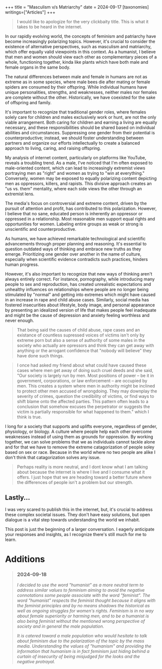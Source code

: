+++
title = "Masculism v/s Matriarchy"
date = 2024-09-17
[taxonomies]
writings=["Articles"]
+++

> I would like to apologize for the very clickbaity title. This is what it takes to be heard in the internet.

In our rapidly evolving world, the concepts of feminism and patriarchy have become increasingly polarizing topics. However, it's crucial to consider the existence of alternative perspectives, such as masculism and matriarchy, which offer equally valid viewpoints in this context. As a humanist, I believe that men and women should view each other as complementary pieces of a whole, functioning together, kinda like plants which have both male and female organs in the same body.

The natural differences between male and female in humans are not as extreme as in some species, where male bees die after mating or female spiders are consumed by their offspring. While individual humans have unique personalities, strengths, and weaknesses, neither males nor females are complete without the other. Historically, we have coexisted for the sake of offspring and family.

It's important to recognize that traditional gender roles, where females solely care for children and males exclusively work or hunt, are not the only viable arrangement. Both caring for children and earning a living are equally necessary, and these responsibilities should be shared based on individual abilities and circumstances. Suppressing one gender from their potential is counterproductive; instead, we should foster understanding between partners and organize our efforts intellectually to create a balanced approach to living, caring, and raising offspring.

My analysis of internet content, particularly on platforms like YouTube, reveals a troubling trend. As a male, I've noticed that I'm often exposed to male-oriented content, which can lead to increasingly extremist views portraying men as "right" and women as trying to "win at everything." Conversely, women may be exposed to equally polarizing content depicting men as oppressors, killers, and rapists. This divisive approach creates an "us vs. them" mentality, where each side views the other through an extremist lens.

The media's focus on controversial and extreme content, driven by the pursuit of attention and profit, has contributed to this polarization. However, I believe that no sane, educated person is inherently an oppressor or oppressed in a relationship. Most reasonable men support equal rights and opportunities for women. Labeling entire groups as weak or strong is unscientific and counterproductive.

As humans, we have achieved remarkable technological and scientific advancements through proper planning and reasoning. It's essential to question outdated ways of thinking and embrace new truths as they emerge. Prioritizing one gender over another in the name of culture, especially when scientific evidence contradicts such practices, hinders human progress.

However, it's also important to recognize that new ways of thinking aren't always entirely correct. For instance, pornography, while introducing many people to sex and reproduction, has created unrealistic expectations and unhealthy influences on relationships where people are no longer being stimulated by "normal" and getting into extremes which might have caused in an increase in rape and child abuse cases. Similarly, social media has fostered insecurities about lifestyle, body image, and personal appearance by presenting an idealized version of life that makes people feel inadequate and might be the cause of depression and anxiety feeling worthless and never enough.

> That being said the causes of child abuse, rape cases and an existance of countless supressed voices of victims isn't only by extreme porn but also a sense of authority of some males in the society who actually are opressors and think they can get away with anything or the arrogant confidence that "nobody will believe" they have done such things. 

> I once had asked my friend about what could have caused these cases where men get away of doing such cruel deeds and she said, "Our society is largely run by men. Most positions of power – be it in government, corporations, or law enforcement – are occupied by men. This creates a system where men in authority might be inclined to protect other men accused of wrongdoing. They may downplay the severity of crimes, question the credibility of victims, or find ways to shift blame onto the affected parties. This pattern often leads to a conclusion that somehow excuses the perpetrator or suggests the victim is partially responsible for what happened to them." which I think is true.

I long for a society that supports and uplifts everyone, regardless of gender, physiology, or biology. A culture where people help each other overcome weaknesses instead of using them as grounds for oppression. By working together, we can solve problems that we as individuals cannot tackle alone and for that we have to remove the extreme catagorization of people soley based on sex or race. Because in the world where no two people are alike I don't think that catagorization solves any issue.

> Perhaps reality is more neutral, and I dont know what I am talking about because the internet is where I live and I consume what it offers. I just hope that we are heading toward a better future where the differences of people isn't a problem but our strength.

## Lastly...

I was very scared to publish this in the internet, but, it's crucial to address these complex societal issues. They don't have easy solutions, but open dialogue is a vital step towards understanding the world we inhabit.

This post is just the beginning of a larger conversation. I eagerly anticipate your responses and insights, as I recognize there's still much for me to learn.

# Additions

> ### **2024-09-18**
>
> *I decided to use the word "humanist" as a more neutral term to address similar values to feminism aiming to avoid the negative connotations some people associate with the word "feminist". The word "humanist" respects the feminist thought because it aligns with the feminist principles and by no means shadows the historical as well as ongoing struggles for women's rights. Feminism is in no way about female superiority or harming men, and to be a humanist is also being feminist without the mentioned wrong perspective of society and in general the male population.*
>
> *It is catered toward a male population who would hesitate to talk about feminism due to the polarization of the topic by the mass media. Understanding the values of "humanism" and providing the information that humanism is in fact feminism just hiding behind a curtain of insecurity of being misjudged for the looks and the negative protrayal.*
